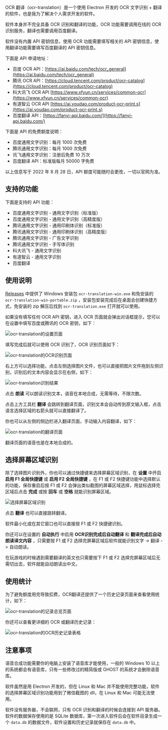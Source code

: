 OCR 翻译（ocr-translation）是一个使用 Electron 开发的 OCR 文字识别 + 翻译的软件，也是我为了解决个人需求开发的软件。

软件本身并不完全具备 OCR 识别和翻译的功能，OCR 功能需要调用在线的 OCR 识别服务，翻译也需要调用百度翻译。

软件没有内置 API 密钥信息，使用 OCR 功能需要填写相关的 API 密钥信息，使用翻译功能需要填写百度翻译的 API 密钥信息。

下面是 API 申请地址：

* 百度 OCR API：[https://ai.baidu.com/tech/ocr_general](https://ai.baidu.com/tech/ocr_general)
* 腾讯 OCR API：[https://cloud.tencent.com/product/ocr-catalog](https://cloud.tencent.com/product/ocr-catalog)
* 科大讯飞 OCR API [https://www.xfyun.cn/services/common-ocr](https://www.xfyun.cn/services/common-ocr)
* 有道智云 OCR API [https://ai.youdao.com/product-ocr-print.s](https://ai.youdao.com/product-ocr-print.s)
* 百度翻译 API：[https://fanyi-api.baidu.com/](https://fanyi-api.baidu.com/)

下面是 API 的免费额度说明：

* 百度通用文字识别：每月 1000 次免费
* 腾讯通用文字识别：每月 1000 次免费
* 讯飞通用文字识别：注册后免费 10 万次
* 百度翻译 API：标准版每月 50000 字免费

以上信息写于 2022 年 8 月 28 日，API 额度可能随时会更改，一切以官网为准。

## 支持的功能

下面是支持的 API 功能：

* 百度通用文字识别 - 通用文字识别（标准版）
* 百度通用文字识别 - 通用文字识别（高精度版）
* 腾讯通用文字识别 - 通用印刷体识别（标准版）
* 腾讯通用文字识别 - 通用印刷体识别（高精度版）
* 腾讯通用文字识别 - 广告文字识别
* 腾讯通用文字识别 - 手写体识别
* 科大讯飞 - 通用文字识别
* 有道智云 - 通用文字识别
* 百度翻译

## 使用说明

[Releases](https://github.com/changbin1997/ocr-translation/releases) 中提供了 Windows 安装包 `ocr-translation-win.exe` 和免安装的 `ocr-translation-win-portable.zip` ，安装包安装完成后在桌面会创建快捷方式，免安装的 zip 解压后找到 `ocr-translation.exe` 打开就可以使用。

如果没有填写任何 OCR API 密钥，进入 OCR 页面就会弹出对话框提示，您可以在设置中填写百度或腾讯的 OCR 密钥，如下：

![ocr-translation的设置页面](screenshot/options-page.jpg)

填写完成后就可以使用 OCR 识别了，OCR 识别页面如下：

![ocr-translation的OCR识别页面](screenshot/ocr-page.jpg)

右上方可以选择功能，点击左侧选择图片文件，也可以直接把图片文件拖到左侧识别，识别后的文本内容会显示在右侧，如下：

![ocr-translation识别结果](screenshot/ocr-result.jpg)

点击 **朗读** 可以朗读识别文本，语音在本地合成，无需等待，不限次数。

点击上方工具栏 **翻译** 会跳转到翻译页面，识别文本会自动传到原文输入框，点击语言选择区域的右箭头就可以直接翻译了。

你也可以从左侧的侧边栏进入翻译页面，手动输入内容翻译，如下：

![ocr-translation的翻译页面](screenshot/translation-page.jpg)

翻译页面的语音也是在本地合成的。

## 选择屏幕区域识别

除了选择图片识别外，你也可以通过快捷键来选择屏幕区域识别，在 **设置** 中开启 **启用 F1 全局快捷键** 或 **启用 F2 全局快捷键** ，在 F1 或 F2 快捷键功能中选择默认的功能，保存重启后按 F1 或 F2 会弹出类似截图的屏幕区域选择，用鼠标选择完区域后点击 **完成** 或按 **回车** 或 **空格** 就能识别屏幕区域。

![选择屏幕区域识别](screenshot/screenshot-ocr.png)

点击 **翻译** 也可以直接跳转翻译。

软件最小化或在其它窗口也可以直接按 F1 或 F2 快捷键识别。

你还可以在设置的 **自动执行** 中启用 **OCR识别完成后自动翻译** 和 **翻译完成后自动朗读译文内容** ，只需要按 F1 或 F2 选择完屏幕区域后软件就能识别文字 -> 翻译 -> 自动朗读。

在玩游戏的时候遇到需要翻译的英文也只需要按下 F1 或 F2 选择完屏幕区域后无需切出去，软件就能自动朗读出中文。

## 使用统计

为了避免额度用完导致扣费，OCR翻译还提供了一个历史记录页面来查看使用统计，如下：

![ocr-translation的记录总览页面](screenshot/history-page.jpg)

你还可以查看更详细的 OCR 或翻译历史记录：

![ocr-translation的OCR历史记录表格](screenshot/table-page.jpg)

## 注意事项

语音合成功能需要你的电脑上安装了语音库才能使用，一般的 Windows 10 以上的系统都会有语音库，只有一些修改过的精简版或 GHOST 的系统才会删除语音库。

软件虽然是用 Electron 开发的，但在 Linux 和 Mac 并不能使用完整功能，软件的选择屏幕区域识别功能用到了微信截图的 dll，在 Linux 和 Mac 可能无法使用。

软件没有服务器，不会联网，只有 OCR 识别和翻译的时候会连接到 API 服务器。软件的数据保存使用的是 SQLite 数据库，第一次进入软件后会在软件目录生成一个 `data.db` 的数据文件，软件设置和历史记录就保存在 `data.db` 中。